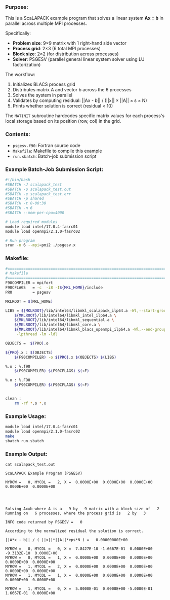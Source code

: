 ### Purpose:

This is a ScaLAPACK example program that solves a linear system **Ax = b** in parallel across multiple MPI processes.

Specifically:

- **Problem size**: 9×9 matrix with 1 right-hand side vector
- **Process grid**: 2×3 (6 total MPI processes)  
- **Block size**: 2×2 (for distribution across processes)
- **Solver**: PSGESV (parallel general linear system solver using LU factorization)

The workflow:
1. Initializes BLACS process grid
2. Distributes matrix A and vector b across the 6 processes
3. Solves the system in parallel
4. Validates by computing residual: ||Ax - b|| / (||x|| × ||A|| × ε × N)
5. Prints whether solution is correct (residual < 10)

The `MATINIT` subroutine hardcodes specific matrix values for each process's local storage based on its position (row, col) in the grid.

### Contents:

* <code>psgesv.f90</code>: Fortran source code
* <code>Makefile</code>: Makefile to compile this example
* <code>run.sbatch</code>: Batch-job submission script

### Example Batch-Job Submission Script:

```bash
#!/bin/bash
#SBATCH -J scalapack_test
#SBATCH -o scalapack_test.out
#SBATCH -e scalapack_test.err
#SBATCH -p shared
#SBATCH -t 0-00:30
#SBATCH -n 6
#SBATCH --mem-per-cpu=4000

# Load required modules
module load intel/17.0.4-fasrc01
module load openmpi/2.1.0-fasrc02 

# Run program
srun -n 6 --mpi=pmi2 ./psgesv.x
```

### Makefile:

```bash
#==========================================================================
# Makefile
#==========================================================================
F90COMPILER = mpifort
F90CFLAGS   = -c  -i8 -I${MKL_HOME}/include
PRO         = psgesv

MKLROOT = $(MKL_HOME)

LIBS = ${MKLROOT}/lib/intel64/libmkl_scalapack_ilp64.a -Wl,--start-group \
	${MKLROOT}/lib/intel64/libmkl_intel_ilp64.a \
	${MKLROOT}/lib/intel64/libmkl_sequential.a \
	${MKLROOT}/lib/intel64/libmkl_core.a \
	${MKLROOT}/lib/intel64/libmkl_blacs_openmpi_ilp64.a -Wl,--end-group \
	 -lpthread -lm -ldl 

OBJECTS =  $(PRO).o

${PRO}.x : $(OBJECTS)
	$(F90COMPILER) -o ${PRO}.x $(OBJECTS) $(LIBS)

%.o : %.f90
	$(F90COMPILER) $(F90CFLAGS) $(<F)

%.o : %.F90
	$(F90COMPILER) $(F90CFLAGS) $(<F)


clean : 
	rm -rf *.o *.x
```

### Example Usage:

```bash
module load intel/17.0.4-fasrc01
module load openmpi/2.1.0-fasrc02
make
sbatch run.sbatch
```

### Example Output:

```
cat scalapack_test.out

ScaLAPACK Example Program (PSGESV)

MYROW =   0, MYCOL =   2, X =  0.0000E+00  0.0000E+00  0.0000E+00  0.0000E+00  0.0000E+00




Solving Ax=b where A is a   9 by   9 matrix with a block size of   2
Running on   6 processes, where the process grid is   2 by   3

INFO code returned by PSGESV =   0

According to the normalized residual the solution is correct.

||A*x - b|| / ( ||x||*||A||*eps*N ) =   0.00000000E+00

MYROW =   0, MYCOL =   0, X =  7.8427E-10 -1.6667E-01  0.0000E+00 -9.3132E-10  0.0000E+00
MYROW =   0, MYCOL =   1, X =  0.0000E+00  0.0000E+00  0.0000E+00  0.0000E+00  0.0000E+00
MYROW =   1, MYCOL =   2, X =  0.0000E+00  0.0000E+00  0.0000E+00  0.0000E+00  0.0000E+00
MYROW =   1, MYCOL =   1, X =  0.0000E+00  0.0000E+00  0.0000E+00  0.0000E+00  0.0000E+00

MYROW =   1, MYCOL =   0, X =  5.0000E-01  0.0000E+00 -5.0000E-01  1.6667E-01  0.0000E+00
```
